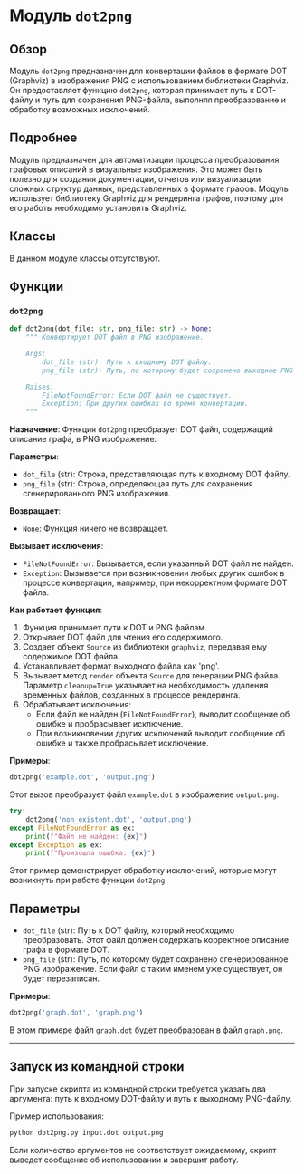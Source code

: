 # Модуль `dot2png`

## Обзор

Модуль `dot2png` предназначен для конвертации файлов в формате DOT (Graphviz) в изображения PNG с использованием библиотеки Graphviz. Он предоставляет функцию `dot2png`, которая принимает путь к DOT-файлу и путь для сохранения PNG-файла, выполняя преобразование и обработку возможных исключений.

## Подробнее

Модуль предназначен для автоматизации процесса преобразования графовых описаний в визуальные изображения. Это может быть полезно для создания документации, отчетов или визуализации сложных структур данных, представленных в формате графов. Модуль использует библиотеку Graphviz для рендеринга графов, поэтому для его работы необходимо установить Graphviz.

## Классы

В данном модуле классы отсутствуют.

## Функции

### `dot2png`

```python
def dot2png(dot_file: str, png_file: str) -> None:
    """ Конвертирует DOT файл в PNG изображение.

    Args:
        dot_file (str): Путь к входному DOT файлу.
        png_file (str): Путь, по которому будет сохранено выходное PNG изображение.

    Raises:
        FileNotFoundError: Если DOT файл не существует.
        Exception: При других ошибках во время конвертации.
    """
```

**Назначение**: Функция `dot2png` преобразует DOT файл, содержащий описание графа, в PNG изображение.

**Параметры**:
- `dot_file` (str): Строка, представляющая путь к входному DOT файлу.
- `png_file` (str): Строка, определяющая путь для сохранения сгенерированного PNG изображения.

**Возвращает**:
- `None`: Функция ничего не возвращает.

**Вызывает исключения**:
- `FileNotFoundError`: Вызывается, если указанный DOT файл не найден.
- `Exception`: Вызывается при возникновении любых других ошибок в процессе конвертации, например, при некорректном формате DOT файла.

**Как работает функция**:
1. Функция принимает пути к DOT и PNG файлам.
2. Открывает DOT файл для чтения его содержимого.
3. Создает объект `Source` из библиотеки `graphviz`, передавая ему содержимое DOT файла.
4. Устанавливает формат выходного файла как 'png'.
5. Вызывает метод `render` объекта `Source` для генерации PNG файла. Параметр `cleanup=True` указывает на необходимость удаления временных файлов, созданных в процессе рендеринга.
6. Обрабатывает исключения:
   - Если файл не найден (`FileNotFoundError`), выводит сообщение об ошибке и пробрасывает исключение.
   - При возникновении других исключений выводит сообщение об ошибке и также пробрасывает исключение.

**Примеры**:

```python
dot2png('example.dot', 'output.png')
```
Этот вызов преобразует файл `example.dot` в изображение `output.png`.

```python
try:
    dot2png('non_existent.dot', 'output.png')
except FileNotFoundError as ex:
    print(f"Файл не найден: {ex}")
except Exception as ex:
    print(f"Произошла ошибка: {ex}")
```

Этот пример демонстрирует обработку исключений, которые могут возникнуть при работе функции `dot2png`.

## Параметры

- `dot_file` (str): Путь к DOT файлу, который необходимо преобразовать. Этот файл должен содержать корректное описание графа в формате DOT.
- `png_file` (str): Путь, по которому будет сохранено сгенерированное PNG изображение. Если файл с таким именем уже существует, он будет перезаписан.

**Примеры**:

```python
dot2png('graph.dot', 'graph.png')
```

В этом примере файл `graph.dot` будет преобразован в файл `graph.png`.

-------------------------------------------------------------------------------------

## Запуск из командной строки

При запуске скрипта из командной строки требуется указать два аргумента: путь к входному DOT-файлу и путь к выходному PNG-файлу.

Пример использования:
```bash
python dot2png.py input.dot output.png
```
Если количество аргументов не соответствует ожидаемому, скрипт выведет сообщение об использовании и завершит работу.